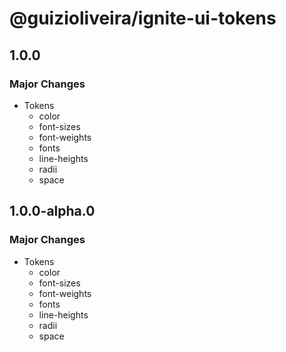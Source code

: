 # @guizioliveira/ignite-ui-tokens

## 1.0.0

### Major Changes

- Tokens
  - color
  - font-sizes
  - font-weights
  - fonts
  - line-heights
  - radii
  - space

## 1.0.0-alpha.0

### Major Changes

- Tokens
  - color
  - font-sizes
  - font-weights
  - fonts
  - line-heights
  - radii
  - space
